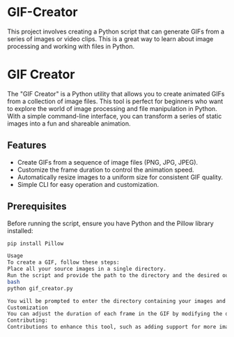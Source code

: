 # GIF-Creator
This project involves creating a Python script that can generate GIFs from a series of images or video clips. This is a great way to learn about image processing and working with files in Python.
# GIF Creator

The "GIF Creator" is a Python utility that allows you to create animated GIFs from a collection of image files. This tool is perfect for beginners who want to explore the world of image processing and file manipulation in Python. With a simple command-line interface, you can transform a series of static images into a fun and shareable animation.

## Features

- Create GIFs from a sequence of image files (PNG, JPG, JPEG).
- Customize the frame duration to control the animation speed.
- Automatically resize images to a uniform size for consistent GIF quality.
- Simple CLI for easy operation and customization.

## Prerequisites

Before running the script, ensure you have Python and the Pillow library installed:

```bash
pip install Pillow

Usage
To create a GIF, follow these steps:
Place all your source images in a single directory.
Run the script and provide the path to the directory and the desired output filename.
bash
python gif_creator.py

You will be prompted to enter the directory containing your images and the name of the output GIF file.
Customization
You can adjust the duration of each frame in the GIF by modifying the duration parameter in the create_gif function call within the script.
Contributing:
Contributions to enhance this tool, such as adding support for more image formats or introducing new features like custom transitions, are welcome. Please fork the repository, make your changes, and submit a pull request.
